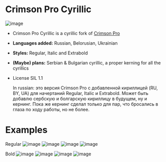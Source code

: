

# Crimson Pro Cyrillic
![image](https://github.com/user-attachments/assets/7aa200fd-c440-467c-8b3b-ee2215a624d6)
- Crimson Pro Cyrillic is a cyrillic fork of [Crimson Pro](https://github.com/Fonthausen/CrimsonPro)
- **Languages added:** Russian, Belorusian, Ukrainian
- **Styles:** Regular, Italic and Extrabold
- **(Maybe) plans:** Serbian & Bulgarian cyrillic, a proper kerning for all the cyrillics
- License SIL 1.1

  In russian: это версия Crimson Pro с добавленной кириллицей (RU, BY, UA) для начертаний Regular, Italic и Extrabold. Может быть добавлю сербскую и болгарскую кириллицу в будущем, ну и кернинг. Пока же кернинг сделал только для пар, что бросались в глаза по ходу работы, но не более. 

# Examples



Regular
![image](https://github.com/user-attachments/assets/53df1bee-b488-49ff-a87e-07a047052330)
![image](https://github.com/user-attachments/assets/46543a53-e627-4b35-a6bb-88afa9eff063)
![image](https://github.com/user-attachments/assets/8f6b7a7f-44c0-4d02-baa3-fd12be9a2f41)
![image](https://github.com/user-attachments/assets/4f675bb2-b161-41a1-901b-fab0465f6e2c)

Bold
![image](https://github.com/user-attachments/assets/01ed8369-64a8-4571-a86c-a64962687aec)
![image](https://github.com/user-attachments/assets/db6ed87d-e13e-4257-8d64-5e0266d2549a)
![image](https://github.com/user-attachments/assets/c0c3d158-d49c-42d7-8a6b-dc5a18587945)
![image](https://github.com/user-attachments/assets/d8e21a26-893c-4b18-815e-b16efe830600)
